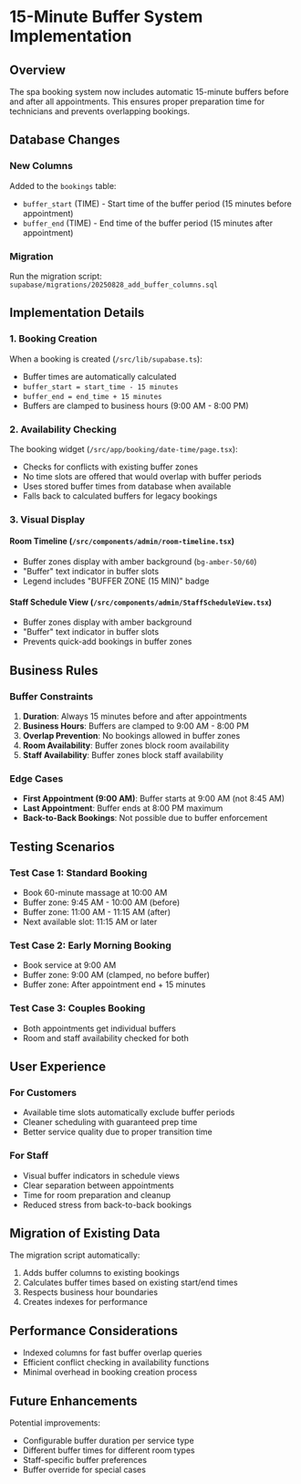 # 15-Minute Buffer System Implementation

## Overview
The spa booking system now includes automatic 15-minute buffers before and after all appointments. This ensures proper preparation time for technicians and prevents overlapping bookings.

## Database Changes

### New Columns
Added to the `bookings` table:
- `buffer_start` (TIME) - Start time of the buffer period (15 minutes before appointment)
- `buffer_end` (TIME) - End time of the buffer period (15 minutes after appointment)

### Migration
Run the migration script: `supabase/migrations/20250828_add_buffer_columns.sql`

## Implementation Details

### 1. Booking Creation
When a booking is created (`/src/lib/supabase.ts`):
- Buffer times are automatically calculated
- `buffer_start = start_time - 15 minutes`
- `buffer_end = end_time + 15 minutes`
- Buffers are clamped to business hours (9:00 AM - 8:00 PM)

### 2. Availability Checking
The booking widget (`/src/app/booking/date-time/page.tsx`):
- Checks for conflicts with existing buffer zones
- No time slots are offered that would overlap with buffer periods
- Uses stored buffer times from database when available
- Falls back to calculated buffers for legacy bookings

### 3. Visual Display

#### Room Timeline (`/src/components/admin/room-timeline.tsx`)
- Buffer zones display with amber background (`bg-amber-50/60`)
- "Buffer" text indicator in buffer slots
- Legend includes "BUFFER ZONE (15 MIN)" badge

#### Staff Schedule View (`/src/components/admin/StaffScheduleView.tsx`)
- Buffer zones display with amber background
- "Buffer" text indicator in buffer slots
- Prevents quick-add bookings in buffer zones

## Business Rules

### Buffer Constraints
1. **Duration**: Always 15 minutes before and after appointments
2. **Business Hours**: Buffers are clamped to 9:00 AM - 8:00 PM
3. **Overlap Prevention**: No bookings allowed in buffer zones
4. **Room Availability**: Buffer zones block room availability
5. **Staff Availability**: Buffer zones block staff availability

### Edge Cases
- **First Appointment (9:00 AM)**: Buffer starts at 9:00 AM (not 8:45 AM)
- **Last Appointment**: Buffer ends at 8:00 PM maximum
- **Back-to-Back Bookings**: Not possible due to buffer enforcement

## Testing Scenarios

### Test Case 1: Standard Booking
- Book 60-minute massage at 10:00 AM
- Buffer zone: 9:45 AM - 10:00 AM (before)
- Buffer zone: 11:00 AM - 11:15 AM (after)
- Next available slot: 11:15 AM or later

### Test Case 2: Early Morning Booking
- Book service at 9:00 AM
- Buffer zone: 9:00 AM (clamped, no before buffer)
- Buffer zone: After appointment end + 15 minutes

### Test Case 3: Couples Booking
- Both appointments get individual buffers
- Room and staff availability checked for both

## User Experience

### For Customers
- Available time slots automatically exclude buffer periods
- Cleaner scheduling with guaranteed prep time
- Better service quality due to proper transition time

### For Staff
- Visual buffer indicators in schedule views
- Clear separation between appointments
- Time for room preparation and cleanup
- Reduced stress from back-to-back bookings

## Migration of Existing Data
The migration script automatically:
1. Adds buffer columns to existing bookings
2. Calculates buffer times based on existing start/end times
3. Respects business hour boundaries
4. Creates indexes for performance

## Performance Considerations
- Indexed columns for fast buffer overlap queries
- Efficient conflict checking in availability functions
- Minimal overhead in booking creation process

## Future Enhancements
Potential improvements:
- Configurable buffer duration per service type
- Different buffer times for different room types
- Staff-specific buffer preferences
- Buffer override for special cases